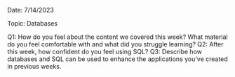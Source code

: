 Date: 7/14/2023

Topic: Databases

Q1: How do you feel about the content we covered this week? What material do you feel comfortable with and what did you struggle learning?
Q2: After this week, how confident do you feel using SQL?
Q3: Describe how databases and SQL can be used to enhance the applications you’ve created in previous weeks.
